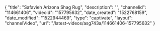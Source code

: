 {
    "title": "Safavieh Arizona Shag Rug",
    "description": "",
    "channelid": "114661406",
    "videoid": "157795632",
    "date_created": "1522768159",
    "date_modified": "1522944469",
    "type": "captivate",
    "layout": "channelVideo",
    "url": "\/latest-videos\/asg743a\/114661406-157795632"
}